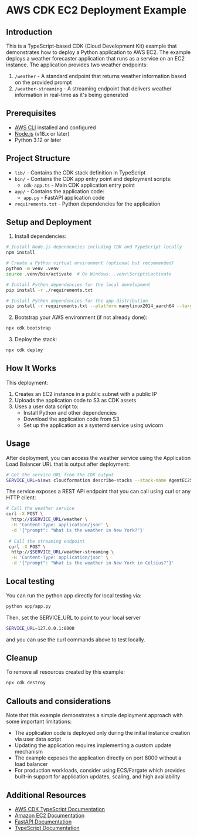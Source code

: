 # AWS CDK EC2 Deployment Example

## Introduction

This is a TypeScript-based CDK (Cloud Development Kit) example that demonstrates how to deploy a Python application to AWS EC2. The example deploys a weather forecaster application that runs as a service on an EC2 instance. The application provides two weather endpoints:

1. `/weather` - A standard endpoint that returns weather information based on the provided prompt
2. `/weather-streaming` - A streaming endpoint that delivers weather information in real-time as it's being generated

## Prerequisites

- [AWS CLI](https://aws.amazon.com/cli/) installed and configured
- [Node.js](https://nodejs.org/) (v18.x or later)
- Python 3.12 or later

## Project Structure

- `lib/` - Contains the CDK stack definition in TypeScript
- `bin/` - Contains the CDK app entry point and deployment scripts:
  - `cdk-app.ts` - Main CDK application entry point
- `app/` - Contains the application code:
  - `app.py` - FastAPI application code
- `requirements.txt` - Python dependencies for the application

## Setup and Deployment

1. Install dependencies:

```bash
# Install Node.js dependencies including CDK and TypeScript locally
npm install

# Create a Python virtual environment (optional but recommended)
python -m venv .venv
source .venv/bin/activate  # On Windows: .venv\Scripts\activate

# Install Python dependencies for the local development
pip install -r ./requirements.txt

# Install Python dependencies for the app distribution
pip install -r requirements.txt --platform manylinux2014_aarch64 --target ./packaging/_dependencies --only-binary=:all:
```

2. Bootstrap your AWS environment (if not already done):

```bash
npx cdk bootstrap
```

3. Deploy the stack:

```bash
npx cdk deploy
```

## How It Works

This deployment:

1. Creates an EC2 instance in a public subnet with a public IP
2. Uploads the application code to S3 as CDK assets
3. Uses a user data script to:
   - Install Python and other dependencies
   - Download the application code from S3
   - Set up the application as a systemd service using uvicorn

## Usage

After deployment, you can access the weather service using the Application Load Balancer URL that is output after deployment:

```bash
# Get the service URL from the CDK output
SERVICE_URL=$(aws cloudformation describe-stacks --stack-name AgentEC2Stack --region us-east-1 --query "Stacks[0].Outputs[?ExportName=='Ec2ServiceEndpoint'].OutputValue" --output text)
```

The service exposes a REST API endpoint that you can call using curl or any HTTP client:

```bash
# Call the weather service
curl -X POST \
  http://$SERVICE_URL/weather \
  -H 'Content-Type: application/json' \
  -d '{"prompt": "What is the weather in New York?"}'
  
 # Call the streaming endpoint
 curl -X POST \
  http://$SERVICE_URL/weather-streaming \
  -H 'Content-Type: application/json' \
  -d '{"prompt": "What is the weather in New York in Celsius?"}'
```

## Local testing

You can run the python app directly for local testing via:

```bash
python app/app.py
```

Then, set the SERVICE_URL to point to your local server

```bash
SERVICE_URL=127.0.0.1:8000
```

and you can use the curl commands above to test locally.

## Cleanup

To remove all resources created by this example:

```bash
npx cdk destroy
```

## Callouts and considerations

Note that this example demonstrates a simple deployment approach with some important limitations:

- The application code is deployed only during the initial instance creation via user data script
- Updating the application requires implementing a custom update mechanism
- The example exposes the application directly on port 8000 without a load balancer
- For production workloads, consider using ECS/Fargate which provides built-in support for application updates, scaling, and high availability


## Additional Resources

- [AWS CDK TypeScript Documentation](https://docs.aws.amazon.com/cdk/latest/guide/work-with-cdk-typescript.html)
- [Amazon EC2 Documentation](https://docs.aws.amazon.com/ec2/)
- [FastAPI Documentation](https://fastapi.tiangolo.com/)
- [TypeScript Documentation](https://www.typescriptlang.org/docs/)

